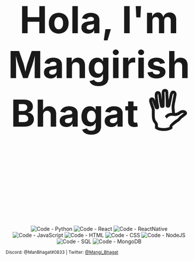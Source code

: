 <h2 style="font-size:100px;" align="center">
  <!--<img src="pfp-c.png" height="150vh"></img>-->
  <br/>
  Hola, I'm Mangirish Bhagat 🖐
  <br/>
  <br/>
 </h2>


<p align="center">
  <img title="Code - Python" alt="Code - Python" src="https://img.shields.io/badge/Code-Python-informational?style=flat&logo=Python&logoColor=white&color=3178C6"/>
  <img title="Code - React" alt="Code - React" src="https://img.shields.io/badge/Code-React-informational?style=flat&logo=React&logoColor=white&color=61DAFB"/>
  <img title="Code - React" alt="Code - ReactNative" src="https://img.shields.io/badge/Code-ReactNative-informational?style=flat&logo=React&logoColor=white&color=61DAFB"/> 
  <img title="Code - JavaScript" alt="Code - JavaScript" src="https://img.shields.io/badge/Code-JavaScript-informational?style=flat&logo=JavaScript&logoColor=white&color=F7DF1E"/>
  <img title="Code - HTML" alt="Code - HTML" src="https://img.shields.io/badge/Code-HTML-informational?style=flat&logo=HTML&logoColor=white&color=239120"/>
  <img title="Code - CSS" alt="Code - CSS" src="https://img.shields.io/badge/Code-CSS-informational?style=flat&logo=CSS&logoColor=white&color=239120"/>
  <img title="DB - NodeJS" alt="Code - NodeJS" src="https://img.shields.io/badge/Code-NodeJS-informational?style=flat&logo=NodeJS&logoColor=white&color=2C2D72"/>
  <img title="DB - SQL" alt="Code - SQL" src="https://img.shields.io/badge/DB-SQL-informational?style=flat&logo=MYSQL&logoColor=white&color=2C2D72"/>
  <img title="DB - MongoDB" alt="Code - MongoDB" src="https://img.shields.io/badge/DB-MongoDB-informational?style=flat&logo=MongoDB&logoColor=white&color=2C2D72"/>
  
 
</p>

<!-- ### Oh, I see you are here, lurking around my profile... -->
<!--First of all, welcome. I am Goldy, not that new around here. I began my programming "career" back in 2015 in a small platform called Roblox. Currently I am a full stack programmer who'se finishing his education and contributing to open source projects.

I'll be honored to collaborate with anyone on any project, my Discord is right down there if you'd like to contact me. -->

<!--### And now: some stats-->



<sub>Discord: @ManBhagat#0833 | Twitter: <a href="https://twitter.com/Mangi_Bhagat"> @Mangi_Bhagat</a></sub>


<!--
**goldyydev/GoldyyDev** is a ✨ _special_ ✨ repository because its `README.md` (this file) appears on your GitHub profile.

Here are some ideas to get you started:

- 🔭 I’m currently working on ...
- 🌱 I’m currently learning ...
- 👯 I’m looking to collaborate on ...
- 🤔 I’m looking for help with ...
- 💬 Ask me about ...
- 📫 How to reach me: ...
- 😄 Pronouns: ...
- ⚡ Fun fact: ...
-->

